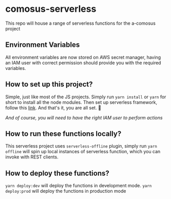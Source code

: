 # comosus-serverless

This repo will house a range of serverless functions for the a-comosus project

## Environment Variables

All environment variables are now stored on AWS secret manager, having an IAM user with correct permission should provide you with the required variables.

## How to set up this project?

Simple, just like most of the JS projects. Simply run `yarn install` or `yarn` for short to install all the node modules. Then set up serverless framework, follow this [link](https://www.serverless.com/framework/docs/getting-started). And that's it, you are all set. 👏

_And of course, you will need to have the right IAM user to perform actions_

## How to run these functions locally?

This serverless project uses `serverless-offline` plugin, simply run `yarn offline` will spin up local instances of serverless function, which you can invoke with REST clients.

## How to deploy these functions?

`yarn deploy:dev` will deploy the functions in development mode. `yarn deploy:prod` will deploy the functions in production mode
